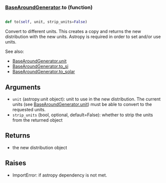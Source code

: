 ### [BaseAroundGenerator](BaseAroundGenerator.md).to (function)


```py

def to(self, unit, strip_units=False)

```



Convert to different units.  This creates a copy and returns the
new distribution with the new units.  Astropy is required in order to
set and/or use units.

See also:

* [BaseAroundGenerator.unit](BaseAroundGenerator.unit.md)
* [BaseAroundGenerator.to_si](BaseAroundGenerator.to_si.md)
* [BaseAroundGenerator.to_solar](BaseAroundGenerator.to_solar.md)

Arguments
------------
* `unit` (astropy.unit object): unit to use in the new distribution.
    The current units (see [BaseAroundGenerator.unit](BaseAroundGenerator.unit.md)) must be able to
    convert to the requested units.
* `strip_units` (bool, optional, default=False): whether to strip the
    units from the returned object

Returns
------------
* the new distribution object

Raises
-----------
* ImportError: if astropy dependency is not met.

